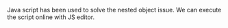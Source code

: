 Java script has been used to solve the nested object issue. We can execute the script online with JS editor.
